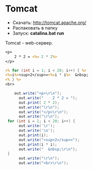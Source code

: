 Tomcat
======

* Скачать: http://tomcat.apache.org/
* Распаковать в папку
* Запуск: **catalina.bat run**

Tomcat - web-сервер.

``` jsp
<p>
    2 * 2 = <%= 2 * 2%>
</p>

<% for (int i = 1; i < 20; i++) { %>
<%=i%><sup>2</sup>=<%=i * i%>  &nbsp;
<% } %>
<br>
```

``` java
    out.write("<p>\r\n");
      out.write("    2 * 2 = ");
      out.print( 2 * 2);
      out.write("\r\n");
      out.write("</p>\r\n");
      out.write("\r\n");
 for (int i = 1; i < 20; i++) {
      out.write('\r');
      out.write('\n');
      out.print(i);
      out.write("<sup>2</sup>=");
      out.print(i * i);
      out.write("  &nbsp;\r\n");
 }
      out.write("\r\n");
      out.write("<br>\r\n");
```
